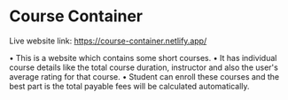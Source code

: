 # Course Container

Live website link: https://course-container.netlify.app/

 • This is a website which contains some short courses.
 • It has individual course details like the total course duration, instructor and also the user's average rating for that course.
 • Student can enroll these courses and the best part is the total payable fees will be calculated automatically.
 
